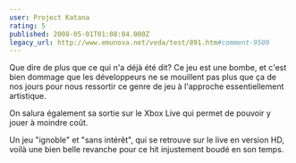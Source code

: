 ```yaml
---
user: Project Katana
rating: 5
published: 2008-05-01T01:08:04.000Z
legacy_url: http://www.emunova.net/veda/test/891.htm#comment-9509
---
```

Que dire de plus que ce qui n'a déjà été dit? 
Ce jeu est une bombe, et c'est bien dommage que les développeurs ne se mouillent pas plus que ça de nos jours pour nous ressortir ce genre de jeu à l'approche essentiellement artistique.

On salura également sa sortie sur le Xbox Live qui permet de pouvoir y jouer à moindre coût.

Un jeu "ignoble" et "sans intérêt", qui se retrouve sur le live en version HD, voilà une bien belle revanche pour ce hit injustement boudé en son temps.